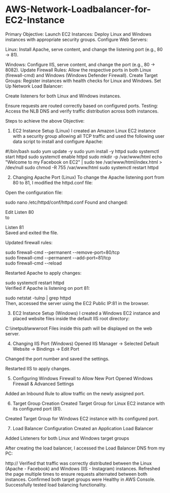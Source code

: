 # AWS-Network-Loadbalancer-for-EC2-Instance

Primary Objective:
Launch EC2 Instances: Deploy Linux and Windows instances with appropriate security groups.
Configure Web Servers:

Linux: Install Apache, serve content, and change the listening port (e.g., 80 → 81).

Windows: Configure IIS, serve content, and change the port (e.g., 80 → 8082).
Update Firewall Rules: Allow the respective ports in both Linux (firewall-cmd) and Windows (Windows Defender Firewall).
Create Target Groups: Register instances with health checks for Linux and Windows.
Set Up Network Load Balancer:

Create listeners for both Linux and Windows instances.

Ensure requests are routed correctly based on configured ports.
Testing: Access the NLB DNS and verify traffic distribution across both instances.

Steps to achieve the above Objective:

1. EC2 Instance Setup (Linux)
I created an Amazon Linux EC2 instance with a security group allowing all TCP traffic and used the following user data script to install and configure Apache:

#!/bin/bash
sudo yum update -y
sudo yum install -y httpd
sudo systemctl start httpd
sudo systemctl enable httpd
sudo mkdir -p /var/www/html
echo "Welcome to my Facebook on EC2" | sudo tee /var/www/html/index.html > /dev/null
sudo chmod -R 755 /var/www/html
sudo systemctl restart httpd

2. Changing Apache Port (Linux)
To change the Apache listening port from 80 to 81, I modified the httpd.conf file:

Open the configuration file:

sudo nano /etc/httpd/conf/httpd.conf
Found and changed:

Edit
Listen 80  
to

Listen 81  
Saved and exited the file.

Updated firewall rules:

sudo firewall-cmd --permanent --remove-port=80/tcp  
sudo firewall-cmd --permanent --add-port=81/tcp  
sudo firewall-cmd --reload  

Restarted Apache to apply changes:

sudo systemctl restart httpd  
Verified if Apache is listening on port 81:

sudo netstat -tulnp | grep httpd  
Then, accessed the server using the EC2 Public IP:81 in the browser.

3. EC2 Instance Setup (Windows)
I created a Windows EC2 instance and placed website files inside the default IIS root directory:

C:\inetpub\wwwroot
Files inside this path will be displayed on the web server.

4. Changing IIS Port (Windows)
Opened IIS Manager → Selected Default Website → Bindings → Edit Port

Changed the port number and saved the settings.

Restarted IIS to apply changes.

5. Configuring Windows Firewall to Allow New Port
Opened Windows Firewall & Advanced Settings

Added an Inbound Rule to allow traffic on the newly assigned port.

6. Target Group Creation
Created Target Group for Linux EC2 instance with its configured port (81).

Created Target Group for Windows EC2 instance with its configured port.

7. Load Balancer Configuration
Created an Application Load Balancer

Added Listeners for both Linux and Windows target groups

After creating the load balancer, I accessed the Load Balancer DNS from my PC:

http://<Load-Balancer-DNS>
Verified that traffic was correctly distributed between the Linux (Apache - Facebook) and Windows (IIS - Instagram) instances.
Refreshed the page multiple times to ensure requests alternated between both instances.
Confirmed both target groups were Healthy in AWS Console.
Successfully tested load balancing functionality.








